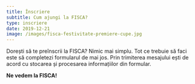 ```yaml
---
title: Înscriere
subtitle: Cum ajungi la FISCA?
type: inscriere
date: 2019-12-21
image: /images/fisca-festivitate-premiere-cupe.jpg
---
```


Dorești să te preînscrii la FISCA? Nimic mai simplu. Tot ce trebuie să faci este să completezi formularul de mai jos.
Prin trimiterea mesajului ești de acord cu stocarea și procesarea informațiilor din formular.

**Ne vedem la FISCA!**
